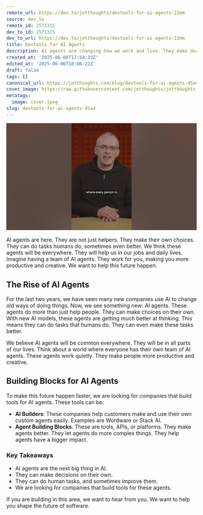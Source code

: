 ```yaml
---
remote_url: https://dev.to/jetthoughts/devtools-for-ai-agents-22mm
source: dev_to
remote_id: 2571315
dev_to_id: 2571315
dev_to_url: https://dev.to/jetthoughts/devtools-for-ai-agents-22mm
title: Devtools for AI Agents
description: AI agents are changing how we work and live. They make decisions and improve human tasks. Learn about the tools and platforms that are building the future of AI agents.
created_at: '2025-06-06T17:54:33Z'
edited_at: '2025-06-06T18:06:22Z'
draft: false
tags: []
canonical_url: https://jetthoughts.com/blog/devtools-for-ai-agents-45a4/
cover_image: https://raw.githubusercontent.com/jetthoughts/jetthoughts.github.io/master/content/blog/devtools-for-ai-agents-45a4/cover.jpeg
metatags:
  image: cover.jpeg
slug: devtools-for-ai-agents-45a4
---
```

[![Devtools for AI Agents](file_0.jpg)](https://www.youtube.com/watch?v=yFcWSvR6c14)

AI agents are here. They are not just helpers. They make their own choices. They can do tasks humans do, sometimes even better. We think these agents will be everywhere. They will help us in our jobs and daily lives. Imagine having a team of AI agents. They work for you, making you more productive and creative. We want to help this future happen.

## The Rise of AI Agents

For the last two years, we have seen many new companies use AI to change old ways of doing things. Now, we see something new: AI agents. These agents do more than just help people. They can make choices on their own. With new AI models, these agents are getting much better at thinking. This means they can do tasks that humans do. They can even make these tasks better.

We believe AI agents will be common everywhere. They will be in all parts of our lives. Think about a world where everyone has their own team of AI agents. These agents work quietly. They make people more productive and creative.

## Building Blocks for AI Agents

To make this future happen faster, we are looking for companies that build tools for AI agents. These tools can be:

*   **AI Builders**: These companies help customers make and use their own custom agents easily. Examples are Wordware or Stack AI.
*   **Agent Building Blocks**: These are tools, APIs, or platforms. They make agents better. They let agents do more complex things. They help agents have a bigger impact.

### Key Takeaways

*   AI agents are the next big thing in AI.
*   They can make decisions on their own.
*   They can do human tasks, and sometimes improve them.
*   We are looking for companies that build tools for these agents.

If you are building in this area, we want to hear from you. We want to help you shape the future of software.